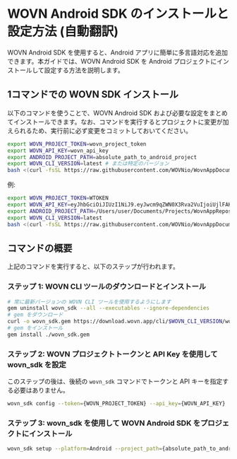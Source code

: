 # WOVN Android SDK のインストールと設定方法 (自動翻訳)

WOVN Android SDK を使用すると、Android アプリに簡単に多言語対応を追加できます。本ガイドでは、WOVN Android SDK を Android プロジェクトにインストールして設定する方法を説明します。

## 1コマンドでの WOVN SDK インストール

以下のコマンドを使うことで、WOVN Android SDK および必要な設定をまとめてインストールできます。なお、コマンドを実行するとプロジェクトに変更が加えられるため、実行前に必ず変更をコミットしておいてください。

```bash
export WOVN_PROJECT_TOKEN=wovn_project_token
export WOVN_API_KEY=wovn_api_key
export ANDROID_PROJECT_PATH=absolute_path_to_android_project
export WOVN_CLI_VERSION=latest # または特定のバージョン
bash <(curl -fsSL https://raw.githubusercontent.com/WOVNio/WovnAppDocumentation/main/docs/Android/scripts/android_install_script.sh)
```

例:

```bash
export WOVN_PROJECT_TOKEN=WTOKEN
export WOVN_API_KEY=eyJhbGciOiJIUzI1NiJ9.eyJwcm9qZWN0X3Rva2VuIjoiUjlFAKEvIiwidG9rZW5fdXVpZCI6IFAKETY3NTA1LWNjOWEtNDJiMS05N2YzLFAKEDA5YWIyYzJlZiJ9.BmeOFN78Qj-FAKETS16BVOFAKEwbqZgHZvYVxDjYriE
export ANDROID_PROJECT_PATH=/Users/user/Documents/Projects/WovnAppRepos/Android/examples/wovn-android-demoapp
export WOVN_CLI_VERSION=latest
bash <(curl -fsSL https://raw.githubusercontent.com/WOVNio/WovnAppDocumentation/main/docs/Android/scripts/android_install_script.sh)
```

## コマンドの概要

上記のコマンドを実行すると、以下のステップが行われます。

### ステップ 1: WOVN CLI ツールのダウンロードとインストール

```bash
# 常に最新バージョンの WOVN CLI ツールを使用するようにします
gem uninstall wovn_sdk --all --executables --ignore-dependencies
# gem をダウンロード
curl -o wovn_sdk.gem https://download.wovn.app/cli/$WOVN_CLI_VERSION/wovn_sdk.gem
# gem をインストール
gem install ./wovn_sdk.gem
```

### ステップ 2: WOVN プロジェクトトークンと API Key を使用して **wovn_sdk** を設定

このステップの後は、後続の `wovn_sdk` コマンドでトークンと API キーを指定する必要はありません。

```bash
wovn_sdk config --token={WOVN_PROJECT_TOKEN} --api_key={WOVN_API_KEY}
```

### ステップ 3: **wovn_sdk** を使用して WOVN Android SDK をプロジェクトにインストール

```bash
wovn_sdk setup --platform=Android --project_path={absolute_path_to_android_project} --sdk_version=latest --with_kickstart --with_string_resources -y
```
